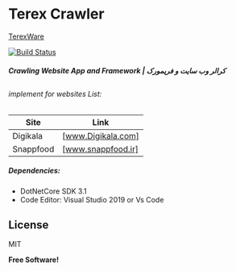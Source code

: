 # Terex Crawler

[TerexWare](https://github.com/behzadbb)

[![Build Status](https://travis-ci.org/joemccann/dillinger.svg?branch=master)](https://github.com/behzadbb)

##### Crawling Website App and Framework | کرالر وب سایت و فریمورک
##
###### implement for websites List:
## 
| Site | Link |
| ------ | ------ |
| Digikala | [www.Digikala.com] |
| Snappfood | [www.snappfood.ir] |

##### Dependencies:
  - DotNetCore SDK 3.1
  - Code Editor: Visual Studio 2019 or Vs Code



License
----

MIT


**Free Software!**

